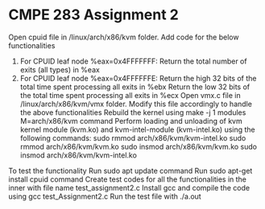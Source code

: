 CMPE 283 Assignment 2
=========

Open cpuid file in /linux/arch/x86/kvm folder.
Add code for the below functionalities 
  1. For CPUID leaf node %eax=0x4FFFFFFF:
    Return the total number of exits (all types) in %eax
  2. For CPUID leaf node %eax=0x4FFFFFFE:
      Return the high 32 bits of the total time spent processing all exits in %ebx
      Return the low 32 bits of the total time spent processing all exits in %ecx
Open vmx.c file in /linux/arch/x86/kvm/vmx folder.
Modify this file accordingly to handle the above functionalities
Rebuild the kernel using make -j 1 modules M=arch/x86/kvm command
Perform loading and unloading of kvm kernel module (kvm.ko) and kvm-intel-module (kvm-intel.ko) using the following commands:
  sudo rmmod arch/x86/kvm/kvm-intel.ko
  sudo rmmod arch/x86/kvm/kvm.ko
  sudo insmod arch/x86/kvm/kvm.ko
  sudo insmod arch/x86/kvm/kvm-intel.ko
  
  To test the functionality
  Run sudo apt update command
  Run sudo apt-get install cpuid command
  Create test codes for all the functionalities in the inner with file name test_assignment2.c
  Install gcc and compile the code using gcc test_Assignment2.c
  Run the test file with ./a.out


 
